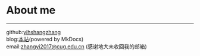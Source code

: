 # About me

***
<i class="fa fa-github" aria-hidden="true"></i> github:[yihshangzhang](https://github.com/yishangzhang)  
<i class="fa fa-rss" aria-hidden="true"></i> blog:[本站](https://yishangzhang.github.io/blog/)(powered by MkDocs)  
<i class="fa fa-envelope" aria-hidden="true"></i> email:[zhangyi2017@cug.edu.cn](mailto:zhangyi2017@cug.edu.cn) (感谢地大未收回我的邮箱)  
